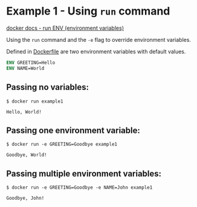 # Example 1 - Using `run` command

[docker docs - run ENV (environment variables)](https://docs.docker.com/engine/reference/run/#env-environment-variables)

Using the `run` command and the `-e` flag to override environment variables.

Defined in [Dockerfile](Dockerfile) are two environment variables with default values.

```Dockerfile
ENV GREETING=Hello
ENV NAME=World
```

## Passing no variables: 

`$ docker run example1`

```
Hello, World!
```

## Passing one environment variable: 

`$ docker run -e GREETING=Goodbye example1`

```
Goodbye, World!
```

## Passing multiple environment variables:

`$ docker run -e GREETING=Goodbye -e NAME=John example1`

```
Goodbye, John!
```
